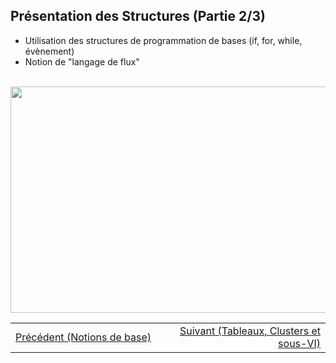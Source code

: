 <h2 dir="auto" id="h_4774480761351655104528452"><strong>Pr&eacute;sentation des Structures&nbsp;(Partie 2/3)</strong></h2>
<ul dir="auto">
<li>Utilisation des structures de programmation de bases (if, for, while, &eacute;v&egrave;nement)</li>
<li>Notion de "langage de flux"</li>
</ul>
<p dir="auto"></p>
<p>&nbsp;<a href="https://www.youtube.com/watch?v=AoOCVHYBvXY&list=PLtioRYPUn23rmTQmI3XhCEMH0Tcn9y50z&index=4&ab_channel=TechnologiesdeFrance%28TDF%29"><img src="Presentation des structures de programmation.png" width="640" height="362" alt="" style="display: block; margin-left: auto; margin-right: auto;" /></a></p>
<table border="0" style="width: 100%; border-collapse: collapse; border-style: none;">
<tbody>
<tr>
<td style="width: 50%;"><a href="/A-1 Pr&eacute;sentation de l&rsquo;environnement LabVIEW et notions de base/">Pr&eacute;c&eacute;dent (Notions de base)</a></td>
<td style="width: 50%; text-align: right;"><a href="/A-3 Pr&eacute;sentation des Tableaux, Clusters et sous-VI/">Suivant (Tableaux, Clusters et sous-VI)</a></td>
</tr>
</tbody>
</table>
<p dir="auto" id="user-content-h_4774480761351655104528452" style="text-align: left;"></p>
